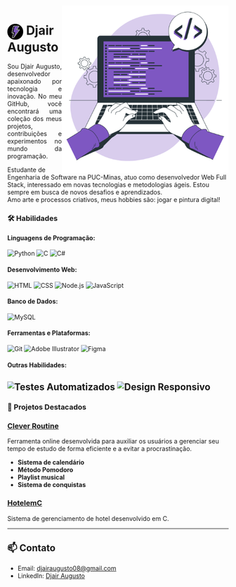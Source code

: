 <img align="right" height="380" src="https://github.com/DjairAugusto/DjairAugusto/blob/main/Hand%20coding-bro.png?raw=true">

<h1>
     <img align="center" width="36px" src="https://github.com/DjairAugusto/DjairAugusto/blob/main/Design%20sem%20nome-photoaidcom-cropped.png?raw=true"></a>
    <span>Djair Augusto</span>
</h1>
<p align="justify">Sou Djair Augusto, desenvolvedor apaixonado por tecnologia e inovação. No meu GitHub, você encontrará uma coleção dos meus projetos, contribuições e experimentos no mundo da programação.

Estudante de Engenharia de Software na PUC-Minas, atuo como desenvolvedor Web Full Stack, interessado em novas tecnologias e metodologias ágeis. Estou sempre em busca de novos desafios e aprendizados. 
<br>
 Amo arte e processos criativos, meus hobbies são: jogar e pintura digital!</p>

### 🛠️ Habilidades

#### **Linguagens de Programação:**

![Python](https://img.shields.io/badge/-Python-532C9A?style=for-the-badge&logo=python&logoColor=white)
![C](https://img.shields.io/badge/-C-532C9A?style=for-the-badge&logo=C&logoColor=white)
![C#](https://img.shields.io/badge/-C%23-532C9A?style=for-the-badge&logo=C%2B%2B&logoColor=white)

#### **Desenvolvimento Web:**

![HTML](https://img.shields.io/badge/-HTML-532C9A?style=for-the-badge&logo=html5&logoColor=white)
![CSS](https://img.shields.io/badge/-CSS-532C9A?style=for-the-badge&logo=css3&logoColor=white)
![Node.js](https://img.shields.io/badge/-Node.js-532C9A?style=for-the-badge&logo=node.js&logoColor=white)
![JavaScript](https://img.shields.io/badge/-JavaScript-532C9A?style=for-the-badge&logo=javascript&logoColor=white)

#### **Banco de Dados:**

![MySQL](https://img.shields.io/badge/-MySQL-532C9A?style=for-the-badge&logo=mysql&logoColor=white)

#### **Ferramentas e Plataformas:**

![Git](https://img.shields.io/badge/-Git-532C9A?style=for-the-badge&logo=git&logoColor=white)
![Adobe Illustrator](https://img.shields.io/badge/-Adobe%20Illustrator-532C9A?style=for-the-badge&logo=adobe%20illustrator&logoColor=white)
![Figma](https://img.shields.io/badge/-Figma-532C9A?style=for-the-badge&logo=figma&logoColor=white)

#### **Outras Habilidades:**

![Testes Automatizados](https://img.shields.io/badge/-Testes_Automatizados-532C9A?style=for-the-badge&logoColor=white)
![Design Responsivo](https://img.shields.io/badge/-Design_Responsivo-532C9A?style=for-the-badge&logoColor=white)
---
### 🌟 Projetos Destacados

### [Clever Routine](https://github.com/DjairAugusto/CleverRoutine)
Ferramenta online desenvolvida para auxiliar os usuários a gerenciar seu tempo de estudo de forma eficiente e a evitar a procrastinação. 

- **Sistema de calendário**
- **Método Pomodoro**
- **Playlist musical**
- **Sistema de conquistas**

### [HotelemC](https://github.com/DjairAugusto/HotelemC)
Sistema de gerenciamento de hotel desenvolvido em C.

---

## 📫 Contato

- Email: [djairaugusto08@gmail.com](mailto:djairaugusto08@gmail.com)
- LinkedIn: [Djair Augusto](https://www.linkedin.com/in/djairaugusto)

